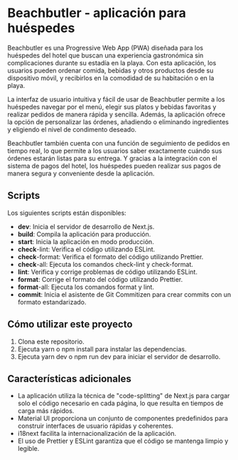 # Beachbutler - aplicación para huéspedes

Beachbutler es una Progressive Web App (PWA) diseñada para los huéspedes del hotel que buscan una experiencia gastronómica sin complicaciones durante su estadía en la playa. Con esta aplicación, los usuarios pueden ordenar comida, bebidas y otros productos desde su dispositivo móvil, y recibirlos en la comodidad de su habitación o en la playa.

La interfaz de usuario intuitiva y fácil de usar de Beachbutler permite a los huéspedes navegar por el menú, elegir sus platos y bebidas favoritas y realizar pedidos de manera rápida y sencilla. Además, la aplicación ofrece la opción de personalizar las órdenes, añadiendo o eliminando ingredientes y eligiendo el nivel de condimento deseado.

Beachbutler también cuenta con una función de seguimiento de pedidos en tiempo real, lo que permite a los usuarios saber exactamente cuándo sus órdenes estarán listas para su entrega. Y gracias a la integración con el sistema de pagos del hotel, los huéspedes pueden realizar sus pagos de manera segura y conveniente desde la aplicación.

## Scripts

Los siguientes scripts están disponibles:

- **dev**: Inicia el servidor de desarrollo de Next.js.
- **build**: Compila la aplicación para producción.
- **start**: Inicia la aplicación en modo producción.
- **check**-lint: Verifica el código utilizando ESLint.
- **check**-format: Verifica el formato del código utilizando Prettier.
- **check**-all: Ejecuta los comandos check-lint y check-format.
- **lint**: Verifica y corrige problemas de código utilizando ESLint.
- **format**: Corrige el formato del código utilizando Prettier.
- **format**-all: Ejecuta los comandos format y lint.
- **commit**: Inicia el asistente de Git Commitizen para crear commits con un formato estandarizado.

## Cómo utilizar este proyecto

1. Clona este repositorio.
2. Ejecuta yarn o npm install para instalar las dependencias.
3. Ejecuta yarn dev o npm run dev para iniciar el servidor de desarrollo.

## Características adicionales

- La aplicación utiliza la técnica de "code-splitting" de Next.js para cargar solo el código necesario en cada página, lo que resulta en tiempos de carga más rápidos.
- Material UI proporciona un conjunto de componentes predefinidos para construir interfaces de usuario rápidas y coherentes.
- i18next facilita la internacionalización de la aplicación.
- El uso de Prettier y ESLint garantiza que el código se mantenga limpio y legible.
